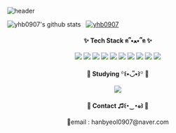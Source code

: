 
<!--
**yhb0907/yhb0907** is a ✨ _special_ ✨ repository because its `README.md` (this file) appears on your GitHub profile.

Here are some ideas to get you started:

- 🔭 I’m currently working on ...
- 🌱 I’m currently learning ...
- 👯 I’m looking to collaborate on ...
- 🤔 I’m looking for help with ...
- 💬 Ask me about ...
- 📫 How to reach me: ...
- 😄 Pronouns: ...
- ⚡ Fun fact: ...
-->

<!--제목-->
![header](https://capsule-render.vercel.app/api?type=cylinder&color=FB7DA8&height=300&section=header&text=Byeol's%20Github!&fontColor=058CD7&fontSize=100&animation=blink&stroke=111111&strokeWidth=2.4&fontAlignY=60&desc=Welcome%20to&descSize=60&descAlignY=30)

<!--통계(별표, 커밋, 풀)-->
![yhb0907's github stats](https://github-readme-stats.vercel.app/api?username=yhb0907&show_icons=true&theme=tokyonight)&nbsp;&nbsp;
[![yhb0907](https://github-readme-stats.vercel.app/api/top-langs/?username=yhb0907&show_icons=true&hide_border=true&title_color=004386&icon_color=004386&layout=compact&theme=tokyonight)](https://github.com/yhb0907)

<!--가장 많이 사용하는 언어-->
<!--![Top Langs](https://github-readme-stats.vercel.app/api/top-langs/?username=yhb0907&layout=compact)-->

<h4 align="center">✨ Tech Stack ฅ՞•ﻌ•՞ฅ ✨</h4>
<div align="center">
<img src="https://img.shields.io/badge/python-20232a.svg?style=for-the-badge&logo=python&logoColor=3776AB" />
<img src="https://img.shields.io/badge/pandas-20232a.svg?style=for-the-badge&logo=pandas&logoColor=150458" />
<img src="https://img.shields.io/badge/numpy-20232a.svg?style=for-the-badge&logo=numpy&logoColor=013243" />
<img src="https://img.shields.io/badge/matplotlib-20232a.svg?style=for-the-badge&logo=matplotlib&logoColor=105773" />
<img src="https://img.shields.io/badgejupyter-20232a.svg?style=for-the-badge&logo=jupyterb&logoColor=F37626" />
<img src="https://img.shields.io/badge/spring-20232a.svg?style=for-the-badge&logo=spring&logoColor=6DB33F" />
<img src="https://img.shields.io/badge/springboot-20232a.svg?style=for-the-badge&logo=springboot&logoColor=6DB33F" />
<img src="https://img.shields.io/badge/HTML5-20232a.svg?style=for-the-badge&logo=HTML5&logoColor=E34F26" />
<img src="https://img.shields.io/badge/CSS3-20232a.svg?style=for-the-badge&logo=css3&logoColor=1572B6" />
<img src="https://img.shields.io/badge/javascript-20232a.svg?style=for-the-badge&logo=javascript&logoColor=F7DF1E" />
</div>

<h4 align="center">🌱 Studying ꙳꒰•◡̎•꒱꙳ 🌱</h4>
<div align="center">
<img src="https://img.shields.io/badge/react-20232a.svg?style=for-the-badge&logo=react&logoColor=61DAFB" />
</div>

<h4 align="center">🌟 Contact ♫꒰･‿･๑꒱ 🌟</h4>
<div align="center">
<p>📧email : hanbyeol0907@naver.com</p>
</div>

